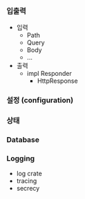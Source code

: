 ### 입출력
- 입력
    - Path
    - Query
    - Body
    - ...
- 출력
    - impl Responder
        - HttpResponse

### 설정 (configuration)

### 상태

### Database

### Logging
- log crate
- tracing
- secrecy
